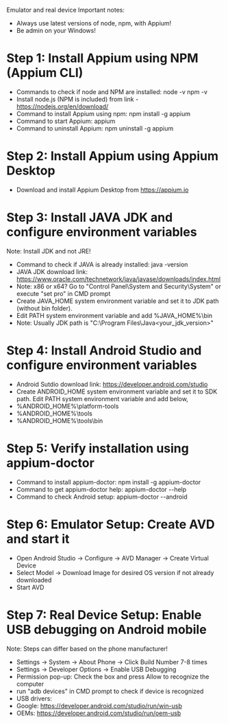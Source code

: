 Emulator and real device
Important notes: 
- Always use latest versions of node, npm, with Appium!
- Be admin on your Windows!


Step 1: Install Appium using NPM (Appium CLI)
============================================
- Commands to check if node and NPM are installed:
node -v
npm -v
- Install node.js (NPM is included) from link - https://nodejs.org/en/download/
- Command to install Appium using npm: npm install -g appium
- Command to start Appium: appium
- Command to uninstall Appium: npm uninstall -g appium


Step 2: Install Appium using Appium Desktop
===========================================
- Download and install Appium Desktop from https://appium.io


Step 3: Install JAVA JDK and configure environment variables
===========================================================
Note: Install JDK and not JRE!
- Command to check if JAVA is already installed: java -version
- JAVA JDK download link: https://www.oracle.com/technetwork/java/javase/downloads/index.html
- Note: x86 or x64? Go to "Control Panel\System and Security\System" or execute "set pro" in CMD prompt
- Create JAVA_HOME system environment variable and set it to JDK path (without bin folder). 
- Edit PATH system environment variable and add %JAVA_HOME%\bin
- Note: Usually JDK path is "C:\Program Files\Java\<your_jdk_version>"


Step 4: Install Android Studio and configure environment variables
=================================================================
- Android Sutdio download link: https://developer.android.com/studio
- Create ANDROID_HOME system environment variable and set it to SDK path. 
Edit PATH system environment variable and add below,
- %ANDROID_HOME%\platform-tools
- %ANDROID_HOME%\tools
- %ANDROID_HOME%\tools\bin


Step 5: Verify installation using appium-doctor
===============================================
- Command to install appium-doctor: npm install -g appium-doctor
- Command to get appium-doctor help: appium-doctor --help
- Command to check Android setup: appium-doctor --android 


Step 6: Emulator Setup: Create AVD and start it 
================================================
- Open Android Studio -> Configure -> AVD Manager -> Create Virtual Device 
- Select Model -> Download Image for desired OS version if not already downloaded 
- Start AVD

Step 7: Real Device Setup: Enable USB debugging on Android mobile
==================================================================
Note: Steps can differ based on the phone manufacturer!
- Settings -> System -> About Phone -> Click Build Number 7-8 times
- Settings -> Developer Options -> Enable USB Debugging
- Permission pop-up: Check the box and press Allow to recognize the computer
- run "adb devices" in CMD prompt to check if device is recognized
- USB drivers:
- Google: https://developer.android.com/studio/run/win-usb
- OEMs: https://developer.android.com/studio/run/oem-usb



